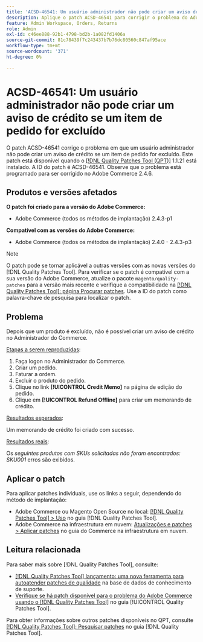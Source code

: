 ```yaml
---
title: 'ACSD-46541: Um usuário administrador não pode criar um aviso de crédito se um item de pedido for excluído'
description: Aplique o patch ACSD-46541 para corrigir o problema do Adobe Commerce em que, uma vez excluído o produto, não é possível criar um memorando de crédito no Administrador do Adobe Commerce.
feature: Admin Workspace, Orders, Returns
role: Admin
exl-id: c46ee888-92b1-4798-bd2b-1a082fd1406a
source-git-commit: 81c78439f7c243437b7b76dc80560c847af95ace
workflow-type: tm+mt
source-wordcount: '371'
ht-degree: 0%

---
```


# ACSD-46541: Um usuário administrador não pode criar um aviso de crédito se um item de pedido for excluído

O patch ACSD-46541 corrige o problema em que um usuário administrador não pode criar um aviso de crédito se um item de pedido for excluído. Este patch está disponível quando o [[!DNL Quality Patches Tool (QPT)]](https://experienceleague.adobe.com/pt-br/docs/commerce-knowledge-base/kb/announcements/commerce-announcements/magento-quality-patches-released-new-tool-to-self-serve-quality-patches) 1.1.21 está instalado. A ID do patch é ACSD-46541. Observe que o problema está programado para ser corrigido no Adobe Commerce 2.4.6.

## Produtos e versões afetados

**O patch foi criado para a versão do Adobe Commerce:**

* Adobe Commerce (todos os métodos de implantação) 2.4.3-p1

**Compatível com as versões do Adobe Commerce:**

* Adobe Commerce (todos os métodos de implantação) 2.4.0 - 2.4.3-p3

>[!NOTE]
>
>O patch pode se tornar aplicável a outras versões com as novas versões do [!DNL Quality Patches Tool]. Para verificar se o patch é compatível com a sua versão do Adobe Commerce, atualize o pacote `magento/quality-patches` para a versão mais recente e verifique a compatibilidade na [[!DNL Quality Patches Tool]: página Procurar patches](https://experienceleague.adobe.com/tools/commerce-quality-patches/index.html?lang=pt-BR). Use a ID do patch como palavra-chave de pesquisa para localizar o patch.

## Problema

Depois que um produto é excluído, não é possível criar um aviso de crédito no Administrador do Commerce.

<u>Etapas a serem reproduzidas</u>:

1. Faça logon no Administrador do Commerce.
1. Criar um pedido.
1. Faturar a ordem.
1. Excluir o produto do pedido.
1. Clique no link **[!UICONTROL Credit Memo]** na página de edição do pedido.
1. Clique em **[!UICONTROL Refund Offline]** para criar um memorando de crédito.

<u>Resultados esperados</u>:

Um memorando de crédito foi criado com sucesso.

<u>Resultados reais</u>:

Os _seguintes produtos com SKUs solicitadas não foram encontrados: SKU001_ erros são exibidos.

## Aplicar o patch

Para aplicar patches individuais, use os links a seguir, dependendo do método de implantação:

* Adobe Commerce ou Magento Open Source no local: [[!DNL Quality Patches Tool] > Uso](/help/tools/quality-patches-tool/usage.md) no guia [!DNL Quality Patches Tool].
* Adobe Commerce na infraestrutura em nuvem: [Atualizações e patches > Aplicar patches](https://experienceleague.adobe.com/docs/commerce-cloud-service/user-guide/develop/upgrade/apply-patches.html?lang=pt-BR) no guia do Commerce na infraestrutura em nuvem.

## Leitura relacionada

Para saber mais sobre [!DNL Quality Patches Tool], consulte:

* [[!DNL Quality Patches Tool] lançamento: uma nova ferramenta para autoatender patches de qualidade](https://experienceleague.adobe.com/pt-br/docs/commerce-knowledge-base/kb/announcements/commerce-announcements/magento-quality-patches-released-new-tool-to-self-serve-quality-patches) na base de dados de conhecimento de suporte.
* [Verifique se há patch disponível para o problema do Adobe Commerce usando o  [!DNL Quality Patches Tool]](/help/tools/quality-patches-tool/patches-available-in-qpt/check-patch-for-magento-issue-with-magento-quality-patches.md) no guia [!UICONTROL Quality Patches Tool].


Para obter informações sobre outros patches disponíveis no QPT, consulte [[!DNL Quality Patches Tool]: Pesquisar patches](https://experienceleague.adobe.com/tools/commerce-quality-patches/index.html?lang=pt-BR) no guia [!DNL Quality Patches Tool].
